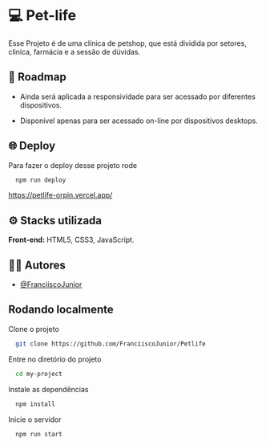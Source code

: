 # 💻 Pet-life

Esse Projeto é de uma clínica de petshop, que está dividida por setores, clinica, farmácia e a sessão de dúvidas.

## 🚀 Roadmap

- Ainda será aplicada a responsividade para ser acessado por diferentes dispositivos.

- Disponivel apenas para ser acessado on-line por dispositivos desktops.

## 🌐 Deploy

Para fazer o deploy desse projeto rode

```bash
  npm run deploy
```

https://petlife-orpin.vercel.app/

## ⚙️ Stacks utilizada

**Front-end:** HTML5, CSS3, JavaScript.

## 👨‍💻 Autores

- [@FranciiscoJunior](https://github.com/FranciiscoJunior)

## Rodando localmente

Clone o projeto

```bash
  git clone https://github.com/FranciiscoJunior/Petlife
```

Entre no diretório do projeto

```bash
  cd my-project
```

Instale as dependências

```bash
  npm install
```

Inicie o servidor

```bash
  npm run start
```